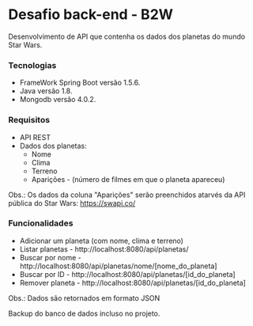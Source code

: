 # Desafio back-end - B2W

Desenvolvimento de API que contenha os dados dos planetas do mundo Star Wars.
### Tecnologias
- FrameWork Spring Boot versão 1.5.6.
- Java versão 1.8.
- Mongodb versão 4.0.2.

### Requisitos
- API REST
- Dados dos planetas:
  - Nome
  - Clima
  - Terreno
  - Aparições - (número de filmes em que o planeta apareceu)
  
Obs.: Os dados da coluna "Aparições" serão preenchidos atarvés da API pública do Star Wars: https://swapi.co/

### Funcionalidades
- Adicionar um planeta (com nome, clima e terreno)
- Listar planetas - http://localhost:8080/api/planetas/
- Buscar por nome - http://localhost:8080/api/planetas/nome/[nome_do_planeta]
- Buscar por ID - http://localhost:8080/api/planetas/[id_do_planeta]
- Remover planeta - http://localhost:8080/api/planetas/[id_do_planeta]

Obs.: Dados são retornados em formato JSON

Backup do banco de dados incluso no projeto.
